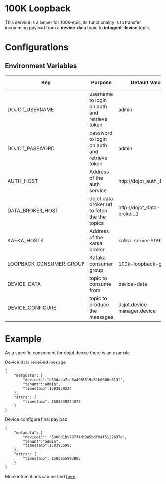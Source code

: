 # 100K Loopback

This service is a helper for 100k-epic, its functionality is to transfer incomming payload from a **device-data** topic to **iotagent-device** topic.

# Configurations
## Environment Variables

Key                      | Purpose                                                             | Default Value   			| Valid Values   |
------------------------ | ------------------------------------------------------------------- | -------------------------- | -------------- |
DOJOT_USERNAME           | username to login on auth and retrieve token						   | admin           			| string   		 |
DOJOT_PASSWORD           | password to login on auth and retrieve token						   | admin           			| string   		 |
AUTH_HOST                | Address of the auth service                                         | http://dojot_auth_1:5000   | hostname/IP    |
DATA_BROKER_HOST         | dojot data broker url to fetch the the topics                       | http://dojot_data-broker_1	| hostname/IP    |
KAFKA_HOSTS              | Address of the kafka broker                                         | kafka-server:9092			| hostname/IP    |
LOOPBACK_CONSUMER_GROUP  | Kafaka consumer group                                               | 100k-loopback-group        | string         |
DEVICE_DATA  			 | topic to consume from                                               | device-data        		| string         |
DEVICE_CONFIGURE         | topic to produce the messages                                       | dojot.device-manager.device| string         |

# Example
As a specific component for dojot device there is an example

Device data received mesage
```
{
    "metadata": { 
        "deviceid":"e33dada7ce5a4905819d8fb0606c613f",
        "tenant":"admin",
        "timestamp":1583939224
    },
    "attrs": {
        "timestamp": 1583939224072
    }
}
```

Device configure final payload
```
{
    "metadata": {
        "deviceid": "5908d1b9787f4dc9a5bdf94f5122b37e",
        "tenant":"admin",
        "timestamp":1583955993 
    },
    "attrs": {
        "timestamp": 1583955993805
    }
}
```

More infomations can be find [here](https://dojotdocs.readthedocs.io/projects/DeviceManager/en/latest/kafka-messages.html).